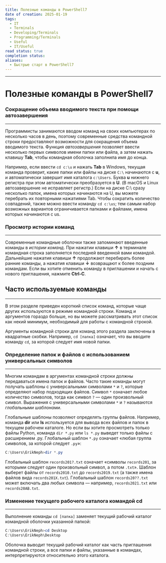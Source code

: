 ```yaml
---
title: Полезные команды в PowerShell7
date of creation: 2025-01-19
tags:
  - IT
  - Terminals
  - Developing/Terminals
  - Programming/Terminals
  - Useful
  - IT/Useful
read status: true
completion status: 
aliases:
  - Быстрые старт в PowerShell7
---
```

---
# Полезные команды в PowerShell7


### Сокращение объема вводимого текста при помощи автозавершения
---

Программисты занимаются вводом команд на своих компьютерах по несколько часов в день, поэтому современные средства командной строки предоставляют возможности для сокращения объема вводимого текста. Функция *автозавершения* позволяет ввести несколько первых символов имени папки или файла, а затем нажать клавишу **Tab**, чтобы командная оболочка заполнила имя до конца.

Например, если ввести `cd c:\u` и нажать **Tab** в Windows, текущая команда проверит, какие папки или файлы на диске `C:\` начинаются с **u**, и автоматически завершит имя каталога `c:\Users`. Буква **u** нижнего регистра при этом автоматически преобразуется в **U**. (В macOS и Linux автозавершение не исправляет регистр.) Если на диске C:\ сразу несколько папок, имена которых начинаются на U, вы можете перебрать их повторными нажатиями Tab. Чтобы сократить количество совпадений, также можно ввести команду `cd c:\us`; тем самым набор возможных вариантов ограничивается папками и файлами, имена которых начинаются с us.


### Просмотр истории команд
---

Современные командные оболочки также запоминают введенные команды в *истории команд*. При нажатии клавиши **↑** в терминале командная строка заполняется последней введенной вами командой. Дальнейшие нажатия клавиши **↑** продолжают перебирать более ранние команды, а нажатия клавиши **↓** возвращают к более поздним командам. Если вы хотите отменить команду в приглашении и начать с нового приглашения, нажмите **Ctrl-C**.



## Часто используемые команды
---

В этом разделе приведен короткий список команд, которые чаще других используются в режиме командной строки. Команд и аргументов гораздо больше, но вы можете рассматривать этот список как некий минимум, необходимый для работы с командной строкой.

Аргументы командной строки для команд этого раздела заключены в квадратные скобки. Например, `cd [папка]` означает, что вы вводите команду `cd`, за которой следует имя новой папки.

### Определение папок и файлов с использованием универсальных символов
---

Многим командам в аргументах командной строки должны передаваться имена папок и файлов. Часто такие команды могут получать шаблоны с универсальными символами `*` и `?`, которые определяют набор подходящих файлов. Символ `*` означает любое количество символов, тогда как символ `?` — один произвольный символ. Выражения с универсальными символами `*` и `?` называются *глобальными шаблонами*.

Глобальные шаблоны позволяют определять группы файлов. Например, команда **dir** или **ls** используется для вывода всех файлов и папок в текущем рабочем каталоге. Но если вы хотите просмотреть только файлы Python, команда `dir *.py` или `ls *.py` выведет только файлы с расширением .py. Глобальный шаблон `*.py` означает «любая группа символов, за которой следует `.py`»:

```PowerShell
C:\Users\ErikNeph>dir *.py
```

Глобальный шаблон `records201?.txt` означает «символы `records201`, за которыми следует один произвольный символ, а потом `.txt`». Шаблон выберет файлы от `records2010.txt` до `records2019.txt` (а также имена файлов вида `records201X.txt`). Глобальный шаблон `records20??.txt` может включать два любых символа — например, `records2021.txt` или `records20AB.txt`.


### Изменение текущего рабочего каталога командой cd
---

Выполнение команды `cd [папка]` заменяет текущий рабочий каталог командной оболочки указанной папкой:

```PowerShell
C:\Users\ErikNeph>cd Desktop
C:\Users\ErikNeph\Desktop
```

Оболочка выводит текущий рабочий каталог как часть приглашения командной строки, а все папки и файлы, указанные в командах, интерпретируются относительно этого каталога.